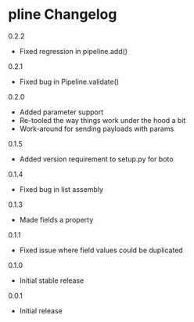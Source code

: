 # pline Changelog

0.2.2
* Fixed regression in pipeline.add() 

0.2.1
* Fixed bug in Pipeline.validate()

0.2.0
* Added parameter support
* Re-tooled the way things work under the hood a bit
* Work-around for sending payloads with params

0.1.5
* Added version requirement to setup.py for boto

0.1.4
* Fixed bug in list assembly

0.1.3
* Made fields a property

0.1.1
* Fixed issue where field values could be duplicated

0.1.0
* Initial stable release

0.0.1
* Initial release
